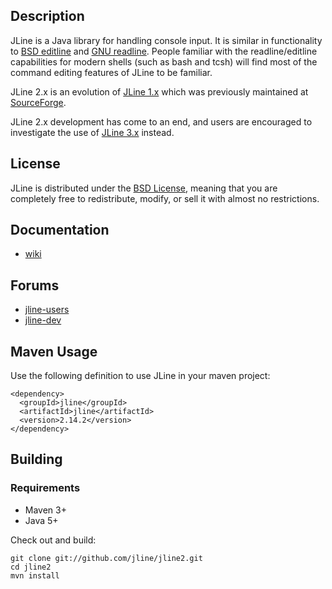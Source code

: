 <!--

    Copyright (c) 2002-2016, the original author or authors.

    This software is distributable under the BSD license. See the terms of the
    BSD license in the documentation provided with this software.

    http://www.opensource.org/licenses/bsd-license.php

-->
Description
-----------

JLine is a Java library for handling console input. It is similar in functionality to [BSD editline](http://www.thrysoee.dk/editline/) and [GNU readline](http://www.gnu.org/s/readline/). People familiar with the readline/editline capabilities for modern shells (such as bash and tcsh) will find most of the command editing features of JLine to be familiar.

JLine 2.x is an evolution of [JLine 1.x](https://github.com/jline/jline) which was previously maintained at [SourceForge](http://jline.sourceforge.net/).

JLine 2.x development has come to an end, and users are encouraged to investigate the use of [JLine 3.x](https://github.com/jline/jline3) instead.

License
-------

JLine is distributed under the [BSD License](http://www.opensource.org/licenses/bsd-license.php), meaning that you are completely free to redistribute, modify, or sell it with almost no restrictions.

Documentation
-------------

* [wiki](https://github.com/jline/jline2/wiki)

Forums
------

* [jline-users](https://groups.google.com/group/jline-users)
* [jline-dev](https://groups.google.com/group/jline-dev)

Maven Usage
-----------

Use the following definition to use JLine in your maven project:

    <dependency>
      <groupId>jline</groupId>
      <artifactId>jline</artifactId>
      <version>2.14.2</version>
    </dependency>

Building
--------

### Requirements

* Maven 3+
* Java 5+

Check out and build:

    git clone git://github.com/jline/jline2.git
    cd jline2
    mvn install

